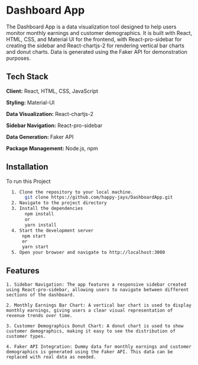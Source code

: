 # Dashboard App
  The Dashboard App is a data visualization tool designed to help users monitor monthly earnings and customer demographics. It is built with React, HTML, CSS, and Material UI for the frontend, with React-pro-sidebar for creating the sidebar and React-chartjs-2 for rendering vertical bar charts and donut charts. Data is generated using the Faker API for demonstration purposes.

## Tech Stack

**Client:** React, HTML, CSS, JavaScript

**Styling:** Material-UI

**Data Visualization:** React-chartjs-2

**Sidebar Navigation:** React-pro-sidebar

**Data Generation:** Faker API

**Package Management:** Node.js, npm

## Installation

To run this Project

```bash
  1. Clone the repository to your local machine.
       git clone https://github.com/happy-jays/DashboardApp.git
  2. Navigate to the project directory
  3. Install the dependencies
       npm install
       or
       yarn install
  4. Start the development server
      npm start
      or
      yarn start
  5. Open your browser and navigate to http://localhost:3000
```
## Features
    1. Sidebar Navigation: The app features a responsive sidebar created using React-pro-sidebar, allowing users to navigate between different sections of the dashboard.
    
    2. Monthly Earnings Bar Chart: A vertical bar chart is used to display monthly earnings, giving users a clear visual representation of revenue trends over time.

    3. Customer Demographics Donut Chart: A donut chart is used to show customer demographics, making it easy to see the distribution of customer types.

    4. Faker API Integration: Dummy data for monthly earnings and customer demographics is generated using the Faker API. This data can be replaced with real data as needed.

    
